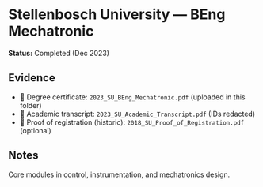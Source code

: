 # Stellenbosch University — BEng Mechatronic
**Status:** Completed (Dec 2023)

## Evidence
- 📄 Degree certificate: `2023_SU_BEng_Mechatronic.pdf` (uploaded in this folder)
- 📄 Academic transcript: `2023_SU_Academic_Transcript.pdf` (IDs redacted)
- 📄 Proof of registration (historic): `2018_SU_Proof_of_Registration.pdf` (optional)

## Notes
Core modules in control, instrumentation, and mechatronics design.

